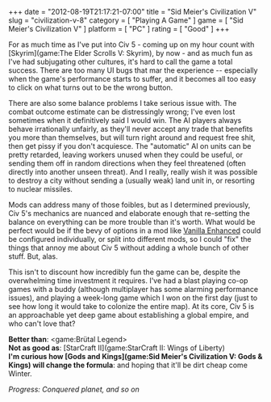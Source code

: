 +++
date = "2012-08-19T21:17:21-07:00"
title = "Sid Meier's Civilization V"
slug = "civilization-v-8"
category = [ "Playing A Game" ]
game = [ "Sid Meier's Civilization V" ]
platform = [ "PC" ]
rating = [ "Good" ]
+++

For as much time as I've put into Civ 5 - coming up on my hour count with [Skyrim](game:The Elder Scrolls V: Skyrim), by now - and as much fun as I've had subjugating other cultures, it's hard to call the game a total success.  There are too many UI bugs that mar the experience -- especially when the game's performance starts to suffer, and it becomes all too easy to click on what turns out to be the wrong button.

There are also some balance problems I take serious issue with.  The combat outcome estimate can be distressingly wrong; I've even lost sometimes when it definitively said I would win.  The AI players always behave irrationally unfairly, as they'll never accept any trade that benefits you more than themselves, but will turn right around and request free shit, then get pissy if you don't acquiesce.  The "automatic" AI on units can be pretty retarded, leaving workers unused when they could be useful, or sending them off in random directions when they feel threatened (often directly into another unseen threat).  And I really, really wish it was possible to destroy a city without sending a (usually weak) land unit in, or resorting to nuclear missiles.

Mods can address many of those foibles, but as I determined previously, Civ 5's mechanics are nuanced and elaborate enough that re-setting the balance on everything can be more trouble than it's worth.  What would be perfect would be if the bevy of options in a mod like <a href="http://steamcommunity.com/sharedfiles/filedetails/?id=78295051">Vanilla Enhanced</a> could be configured individually, or split into different mods, so I could "fix" the things that annoy me about Civ 5 without adding a whole bunch of other stuff.  But, alas.

This isn't to discount how incredibly fun the game can be, despite the overwhelming time investment it requires.  I've had a blast playing co-op games with a buddy (although multiplayer has some alarming performance issues), and playing a week-long game which I won on the first day (just to see how long it would take to colonize the entire map).  At its core, Civ 5 is an approachable yet deep game about establishing a global empire, and who can't love that?

<b>Better than</b>: <game:Brütal Legend>  
<b>Not as good as</b>: [StarCraft II](game:StarCraft II: Wings of Liberty)  
<b>I'm curious how [Gods and Kings](game:Sid Meier's Civilization V: Gods & Kings) will change the formula</b>: and hoping that it'll be dirt cheap come Winter.

<i>Progress: Conquered planet, and so on</i>
